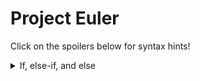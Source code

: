 # Project Euler

Click on the spoilers below for syntax hints!

<details><summary>If, else-if, and else</summary><br>

Example for C

```c
int i = 10;
if (i % 15 == 0) {
    printf("FizzBuzz\n");
} else if (i % 3 == 0) {
    printf("Fizz\n");
} else if (i % 5 == 0) {
    printf("Buzz\n");
} else {
    printf("%d\n", i);
}
```

Example for C++

```cpp
int i = 10;
if (i % 15 == 0) {
    std::cout << "FizzBuzz" << std::endl;
} else if (i % 3 == 0) {
    std::cout << "Fizz" << std::endl;
} else if (i % 5 == 0) {
    std::cout << "Buzz" << std::endl;
} else {
    std::cout << i << std::endl;
}
```

Example for Go

```go
i := 10
if i % 15 == 0 {
    println("FizzBuzz")
} else if i % 3 == 0 {
    println("Fizz")
} else if i % 5 == 0 {
    println("Buzz")
} else {
    println(i)
}
```

Example for Java

```java
int i = 10;
if (i % 15 == 0) {
    System.out.println("FizzBuzz");
} else if (i % 3 == 0) {
    System.out.println("Fizz");
} else if (i % 5 == 0) {
    System.out.println("Buzz");
} else {
    System.out.println(i);
}
```

Example for Julia

```julia
i = 10
if i % 15 == 0
    println("FizzBuzz")
elseif i % 3 == 0
    println("Fizz")
elseif i % 5 == 0
    println("Buzz")
else
    println(i)
end
```

Example for JavaScript

```js
i = 10;
if (i % 15 == 0) {
    console.log("FizzBuzz");
} else if (i % 3 == 0) {
    console.log("Fizz");
} else if (i % 5 == 0) {
    console.log("Buzz");
} else {
    console.log(i);
}
```

Example for Perl

```pl
$i = 10;
if ($i % 15 == 0) {
    print "FizzBuzz\n";
} elsif ($i % 3 == 0) {
    print "Fizz\n";
} elsif ($i % 5 == 0) {
    print "Buzz\n";
} else {
    print $i . "\n";
}
```

Example for Python

```py
i = 10
if i % 15 == 0:
    print("FizzBuzz")
elif i % 3 == 0:
    print("Fizz")
elif i % 5 == 0:
    print("Buzz")
else:
    print(i)
```

Example for R

```r
i = 10;
if (i %% 15 == 0) {
    cat("FizzBuzz\n");
} else if (i %% 3 == 0) {
    cat("Fizz\n");
} else if (i %% 5 == 0) {
    cat("Buzz\n");
} else {
    cat(i, "\n");
}
```

Example for Bash

```sh
i=10;
if (( i % 15 == 0 )); then
    echo "FizzBuzz";
elif (( i % 3 == 0 )); then
    echo "Fizz";
elif (( i % 5 == 0 )); then
    echo "Buzz";
else
    echo "$i";
fi
```

</details>
